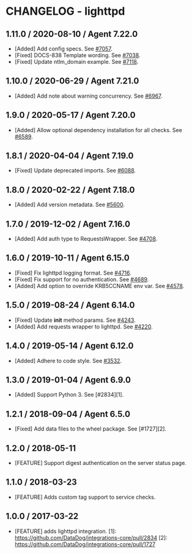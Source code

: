 # CHANGELOG - lighttpd

## 1.11.0 / 2020-08-10 / Agent 7.22.0

* [Added] Add config specs. See [#7057](https://github.com/DataDog/integrations-core/pull/7057).
* [Fixed] DOCS-838 Template wording. See [#7038](https://github.com/DataDog/integrations-core/pull/7038).
* [Fixed] Update ntlm_domain example. See [#7118](https://github.com/DataDog/integrations-core/pull/7118).

## 1.10.0 / 2020-06-29 / Agent 7.21.0

* [Added] Add note about warning concurrency. See [#6967](https://github.com/DataDog/integrations-core/pull/6967).

## 1.9.0 / 2020-05-17 / Agent 7.20.0

* [Added] Allow optional dependency installation for all checks. See [#6589](https://github.com/DataDog/integrations-core/pull/6589).

## 1.8.1 / 2020-04-04 / Agent 7.19.0

* [Fixed] Update deprecated imports. See [#6088](https://github.com/DataDog/integrations-core/pull/6088).

## 1.8.0 / 2020-02-22 / Agent 7.18.0

* [Added] Add version metadata. See [#5600](https://github.com/DataDog/integrations-core/pull/5600).

## 1.7.0 / 2019-12-02 / Agent 7.16.0

* [Added] Add auth type to RequestsWrapper. See [#4708](https://github.com/DataDog/integrations-core/pull/4708).

## 1.6.0 / 2019-10-11 / Agent 6.15.0

* [Fixed] Fix lighttpd logging format. See [#4716](https://github.com/DataDog/integrations-core/pull/4716).
* [Fixed] Fix support for no authentication. See [#4689](https://github.com/DataDog/integrations-core/pull/4689).
* [Added] Add option to override KRB5CCNAME env var. See [#4578](https://github.com/DataDog/integrations-core/pull/4578).

## 1.5.0 / 2019-08-24 / Agent 6.14.0

* [Fixed] Update __init__ method params. See [#4243](https://github.com/DataDog/integrations-core/pull/4243).
* [Added] Add requests wrapper to lighttpd. See [#4220](https://github.com/DataDog/integrations-core/pull/4220).

## 1.4.0 / 2019-05-14 / Agent 6.12.0

* [Added] Adhere to code style. See [#3532](https://github.com/DataDog/integrations-core/pull/3532).

## 1.3.0 / 2019-01-04 / Agent 6.9.0

* [Added] Support Python 3. See [#2834][1].

## 1.2.1 / 2018-09-04 / Agent 6.5.0

* [Fixed] Add data files to the wheel package. See [#1727][2].

## 1.2.0 / 2018-05-11

* [FEATURE] Support digest authentication on the server status page.

## 1.1.0 / 2018-03-23

* [FEATURE] Adds custom tag support to service checks.

## 1.0.0 / 2017-03-22

* [FEATURE] adds lighttpd integration.
[1]: https://github.com/DataDog/integrations-core/pull/2834
[2]: https://github.com/DataDog/integrations-core/pull/1727
